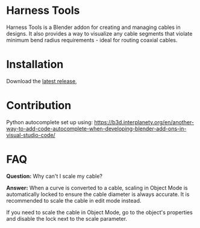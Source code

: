 # Harness Tools
Harness Tools is a Blender addon for creating and managing cables in designs. It also provides a way to visualize any cable segments that violate minimum bend radius requirements - ideal for routing coaxial cables.

# Installation
Download the [latest release](),

# Contribution
Python autocomplete set up using: https://b3d.interplanety.org/en/another-way-to-add-code-autocomplete-when-developing-blender-add-ons-in-visual-studio-code/

# FAQ
**Question:** Why can't I scale my cable?

**Answer:** When a curve is converted to a cable, scaling in Object Mode is automatically locked to ensure the cable diameter is always accurate. It is recommended to scale the cable in edit mode instead.

If you need to scale the cable in Object Mode, go to the object's properties and disable the lock next to the scale parameter.